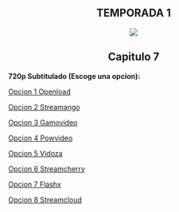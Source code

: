 ## <div align="center">TEMPORADA 1
<div align="center"><img src="https://image.tmdb.org/t/p/w780/gDkFVFppyGFBgBxRn831e8nP7gu.jpg"></div>

## <div align="center">Capitulo 7</center></div>

<b>720p Subtitulado (Escoge una opcion):</b>

<a href="https://openload.co/f/3juH0v9nScE/">Opcion 1 Openload</a>

<a href="https://streamango.com/f/doprkdcsaesbcffl/">Opcion 2 Streamango</a>

<a href="http://gamovideo.com/1vvcxwvjk22l">Opcion 3 Gamovideo</a>

<a href="http://powvideo.net/qrl8hukr8tji">Opcion 4 Powvideo</a>

<a href="https://vidoza.net/5298gstpy56m.html">Opcion 5 Vidoza</a>

<a href="https://streamcherry.com/f/elamontfofaccaem/">Opcion 6 Streamcherry</a>

<a href="https://www.flashx.tv/buwtwbgmaygs.html">Opcion 7 Flashx</a>

<a href="http://streamcloud.eu/ycgfbb2ygfrw">Opcion 8 Streamcloud</a>
